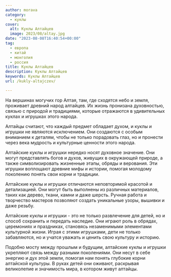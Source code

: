 ```yaml
---
author: morava
category:
  - куклы
cover:
  alt: Куклы Алтайцев
  image: 2023/08/altay.jpg
date: "2023-08-08T16:40:54+00:00"
tag:
  - европа
  - китай
  - монголия
  - россия
title: Куклы Алтайцев
description: Куклы Алтайцев
keywords: Куклы Алтайцев
url: /kukly-altajczev/

---
```

На вершинах могучих гор Алтая, там, где сходятся небо и земля, проживает древний народ алтайцев. Их жизнь пронизана духовностью, связью с природой и традициями, которые отражаются в удивительных куклах и игрушках этого народа.

Алтайцы считают, что каждый предмет обладает духом, и куклы и игрушки не являются исключением. Они создаются с особым вниманием к деталям, чтобы не только порадовать глаз, но и пронести через века мудрость и культурные ценности этого народа.

Алтайские куклы и игрушки нередко носят духовное значение. Они могут представлять богов и духов, живущих в окружающей природе, а также символизировать жизненные этапы, обряды и верования. Эти игрушки воплощают древние мифы и истории, помогая молодому поколению понять свои корни и традиции.

Алтайские куклы и игрушки отличаются неповторимой красотой и детализацией. Они могут быть выполнены из различных материалов, таких как дерево, ткани, камни и даже шерсть. Ручная работа и творчество мастеров позволяют создать уникальные узоры, вышивки и даже резьбу.

Алтайские куклы и игрушки \- это не только развлечение для детей, но и способ сохранить и передать наследие. Они играют роль в обрядах, церемониях и праздниках, становясь незаменимыми элементами культурной жизни. Играя с этими игрушками, дети не только забавляются, но и учатся уважать и ценить свою культуру и историю.

Подобно мосту между прошлым и будущим, алтайские куклы и игрушки укрепляют связь между разными поколениями. Они несут в себе энергию и дух этой земли, помогая нам понять глубокие корни алтайской культуры. В руках детей они оживают, раскрывая великолепие и значимость мира, в котором живут алтайцы.
